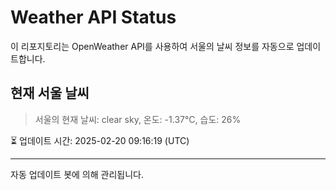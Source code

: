
# Weather API Status

이 리포지토리는 OpenWeather API를 사용하여 서울의 날씨 정보를 자동으로 업데이트합니다.

## 현재 서울 날씨
> 서울의 현재 날씨: clear sky, 온도: -1.37°C, 습도: 26%

⏳ 업데이트 시간: 2025-02-20 09:16:19 (UTC)

---
자동 업데이트 봇에 의해 관리됩니다.
